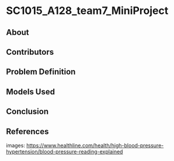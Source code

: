 # SC1015_A128_team7_MiniProject

## About

## Contributors

## Problem Definition

## Models Used

## Conclusion

## References
images:
https://www.healthline.com/health/high-blood-pressure-hypertension/blood-pressure-reading-explained
